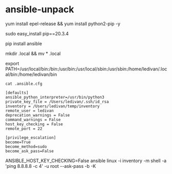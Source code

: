 # ansible-unpack

yum install epel-release && yum install python2-pip -y

sudo easy_install pip==20.3.4

pip install ansible

mkdir .local && mv * .local

export PATH=/usr/local/bin:/bin:/usr/bin:/usr/local/sbin:/usr/sbin:/home/ledivan/.local/bin:/home/ledivan/bin

```
cat .ansible.cfg

[defaults]
ansible_python_interpreter=/usr/bin/python3
private_key_file = /Users/ledivan/.ssh/id_rsa
inventory = /Users/ledivan/temp/inventory
remote_user = ledivan
deprecation_warnings = False
command_warnings = False
host_key_checking = False
remote_port = 22

[privilege_escalation]
become=True
become_method=sudo
become_ask_pass=False
```

ANSIBLE_HOST_KEY_CHECKING=False ansible linux -i inventory -m shell -a 'ping 8.8.8.8 -c 4' -u root --ask-pass -b -K